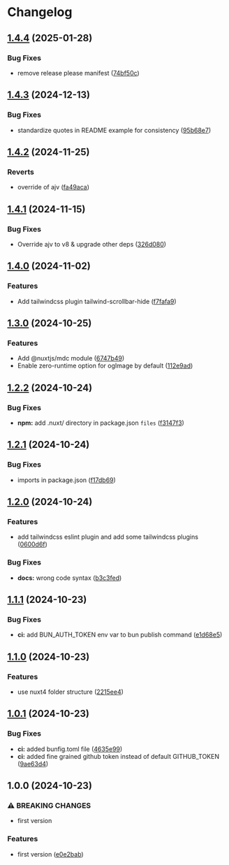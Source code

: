 # Changelog

## [1.4.4](https://github.com/mathix420/nuxt-layer/compare/v1.4.3...v1.4.4) (2025-01-28)


### Bug Fixes

* remove release please manifest ([74bf50c](https://github.com/mathix420/nuxt-layer/commit/74bf50ca2e837842f2a0e711bdcf635b1073dd61))

## [1.4.3](https://github.com/mathix420/nuxt-layer/compare/v1.4.2...v1.4.3) (2024-12-13)


### Bug Fixes

* standardize quotes in README example for consistency ([95b68e7](https://github.com/mathix420/nuxt-layer/commit/95b68e7fdc29ecb9f91d820cb6093f72bd3f3666))

## [1.4.2](https://github.com/mathix420/nuxt-layer/compare/v1.4.1...v1.4.2) (2024-11-25)


### Reverts

* override of ajv ([fa49aca](https://github.com/mathix420/nuxt-layer/commit/fa49aca6c577b96bf4eca94c49a1c8e454e600c4))

## [1.4.1](https://github.com/mathix420/nuxt-layer/compare/v1.4.0...v1.4.1) (2024-11-15)


### Bug Fixes

* Override ajv to v8 & upgrade other deps ([326d080](https://github.com/mathix420/nuxt-layer/commit/326d0808b518533cc2fe82f1078d1c4034d5a9e9))

## [1.4.0](https://github.com/mathix420/nuxt-layer/compare/v1.3.0...v1.4.0) (2024-11-02)


### Features

* Add tailwindcss plugin tailwind-scrollbar-hide ([f7fafa9](https://github.com/mathix420/nuxt-layer/commit/f7fafa931f12f889c0d82c82e5a4247f047c24f8))

## [1.3.0](https://github.com/mathix420/nuxt-layer/compare/v1.2.2...v1.3.0) (2024-10-25)


### Features

* Add @nuxtjs/mdc module ([6747b49](https://github.com/mathix420/nuxt-layer/commit/6747b49058db705917805ceb1beacb993a7ace9e))
* Enable zero-runtime option for ogImage by default ([112e9ad](https://github.com/mathix420/nuxt-layer/commit/112e9ad7ef71e63e54d867ba5aec881a827725ed))

## [1.2.2](https://github.com/mathix420/nuxt-layer/compare/v1.2.1...v1.2.2) (2024-10-24)


### Bug Fixes

* **npm:** add .nuxt/ directory in package.json `files` ([f3147f3](https://github.com/mathix420/nuxt-layer/commit/f3147f3c48a19190566e3d7c6f0dd5da3c0c36ad))

## [1.2.1](https://github.com/mathix420/nuxt-layer/compare/v1.2.0...v1.2.1) (2024-10-24)


### Bug Fixes

* imports in package.json ([f17db69](https://github.com/mathix420/nuxt-layer/commit/f17db69bcf1e848b6b369925557473bea41647ef))

## [1.2.0](https://github.com/mathix420/nuxt-layer/compare/v1.1.1...v1.2.0) (2024-10-24)


### Features

* add tailwindcss eslint plugin and add some tailwindcss plugins ([0600d6f](https://github.com/mathix420/nuxt-layer/commit/0600d6fc3dec2be094bdad9a61172d696ac59d72))


### Bug Fixes

* **docs:** wrong code syntax ([b3c3fed](https://github.com/mathix420/nuxt-layer/commit/b3c3fed06eb2a37e4d78cc57991229cac71e5166))

## [1.1.1](https://github.com/mathix420/nuxt-layer/compare/v1.1.0...v1.1.1) (2024-10-23)


### Bug Fixes

* **ci:** add BUN_AUTH_TOKEN env var to bun publish command ([e1d68e5](https://github.com/mathix420/nuxt-layer/commit/e1d68e511037b2917befc391da498bd7db3370d5))

## [1.1.0](https://github.com/mathix420/nuxt-layer/compare/v1.0.1...v1.1.0) (2024-10-23)


### Features

* use nuxt4 folder structure ([2215ee4](https://github.com/mathix420/nuxt-layer/commit/2215ee4046432832b19bff7585f04319c8805a3f))

## [1.0.1](https://github.com/mathix420/nuxt-layer/compare/v1.0.0...v1.0.1) (2024-10-23)


### Bug Fixes

* **ci:** added bunfig.toml file ([4635e99](https://github.com/mathix420/nuxt-layer/commit/4635e997b3b7fc7208e51b640a8aab58bae287e8))
* **ci:** added fine grained github token instead of default GITHUB_TOKEN ([9ae63d4](https://github.com/mathix420/nuxt-layer/commit/9ae63d4b9b14a52541b3ae8817406b067254f85c))

## 1.0.0 (2024-10-23)


### ⚠ BREAKING CHANGES

* first version

### Features

* first version ([e0e2bab](https://github.com/mathix420/nuxt-layer/commit/e0e2bab48019914e0723b00c4424f5a3af5efa90))
